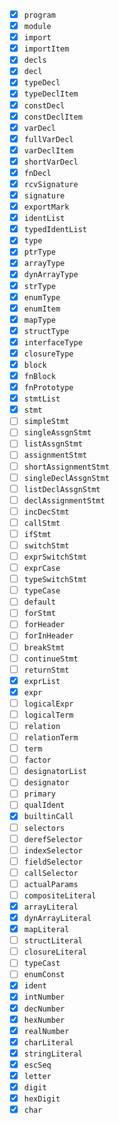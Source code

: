 - [x] `program`
- [x] `module`
- [x] `import`
- [x] `importItem`
- [x] `decls`
- [x] `decl`
- [x] `typeDecl`
- [x] `typeDeclItem`
- [x] `constDecl`
- [x] `constDeclItem`
- [x] `varDecl`
- [x] `fullVarDecl`
- [x] `varDeclItem`
- [x] `shortVarDecl`
- [x] `fnDecl`
- [x] `rcvSignature`
- [x] `signature`
- [x] `exportMark`
- [x] `identList`
- [x] `typedIdentList`
- [x] `type`
- [x] `ptrType`
- [x] `arrayType`
- [x] `dynArrayType`
- [x] `strType`
- [x] `enumType`
- [x] `enumItem`
- [x] `mapType`
- [x] `structType`
- [x] `interfaceType`
- [x] `closureType`
- [x] `block`
- [x] `fnBlock`
- [x] `fnPrototype`
- [x] `stmtList`
- [x] `stmt`
- [ ] `simpleStmt`
- [ ] `singleAssgnStmt`
- [ ] `listAssgnStmt`
- [ ] `assignmentStmt`
- [ ] `shortAssignmentStmt`
- [ ] `singleDeclAssgnStmt`
- [ ] `listDeclAssgnStmt`
- [ ] `declAssignmentStmt`
- [ ] `incDecStmt`
- [ ] `callStmt`
- [ ] `ifStmt`
- [ ] `switchStmt`
- [ ] `exprSwitchStmt`
- [ ] `exprCase`
- [ ] `typeSwitchStmt`
- [ ] `typeCase`
- [ ] `default`
- [ ] `forStmt`
- [ ] `forHeader`
- [ ] `forInHeader`
- [ ] `breakStmt`
- [ ] `continueStmt`
- [ ] `returnStmt`
- [x] `exprList`
- [x] `expr`
- [ ] `logicalExpr`
- [ ] `logicalTerm`
- [ ] `relation`
- [ ] `relationTerm`
- [ ] `term`
- [ ] `factor`
- [ ] `designatorList`
- [ ] `designator`
- [ ] `primary`
- [ ] `qualIdent`
- [x] `builtinCall`
- [ ] `selectors`
- [ ] `derefSelector`
- [ ] `indexSelector`
- [ ] `fieldSelector`
- [ ] `callSelector`
- [ ] `actualParams`
- [ ] `compositeLiteral`
- [x] `arrayLiteral`
- [x] `dynArrayLiteral`
- [x] `mapLiteral`
- [ ] `structLiteral`
- [ ] `closureLiteral`
- [ ] `typeCast`
- [ ] `enumConst`
- [x] `ident`
- [x] `intNumber`
- [x] `decNumber`
- [x] `hexNumber`
- [x] `realNumber`
- [x] `charLiteral`
- [x] `stringLiteral`
- [x] `escSeq`
- [x] `letter`
- [x] `digit`
- [x] `hexDigit`
- [x] `char`

